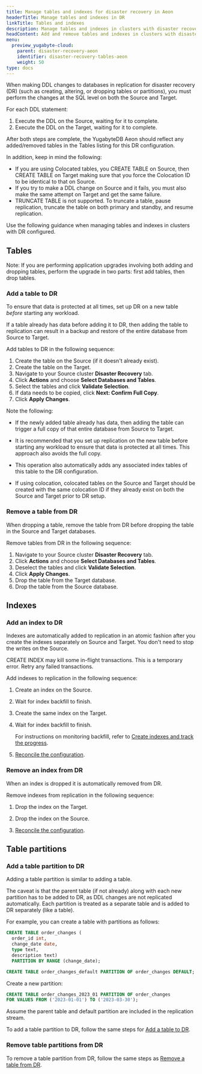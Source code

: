 ```yaml
---
title: Manage tables and indexes for disaster recovery in Aeon
headerTitle: Manage tables and indexes in DR
linkTitle: Tables and indexes
description: Manage tables and indexes in clusters with disaster recovery in Aeon
headContent: Add and remove tables and indexes in clusters with disaster recovery
menu:
  preview_yugabyte-cloud:
    parent: disaster-recovery-aeon
    identifier: disaster-recovery-tables-aeon
    weight: 50
type: docs
---
```


When making DDL changes to databases in replication for disaster recovery (DR) (such as creating, altering, or dropping tables or partitions), you must perform the changes at the SQL level on both the Source and Target.

For each DDL statement:

1. Execute the DDL on the Source, waiting for it to complete.
1. Execute the DDL on the Target, waiting for it to complete.

After both steps are complete, the YugabyteDB Aeon should reflect any added/removed tables in the Tables listing for this DR configuration.

In addition, keep in mind the following:

- If you are using Colocated tables, you CREATE TABLE on Source, then CREATE TABLE on Target making sure that you force the Colocation ID to be identical to that on Source.
- If you try to make a DDL change on Source and it fails, you must also make the same attempt on Target and get the same failure.
- TRUNCATE TABLE is not supported. To truncate a table, pause replication, truncate the table on both primary and standby, and resume replication.

Use the following guidance when managing tables and indexes in clusters with DR configured.

## Tables

Note: If you are performing application upgrades involving both adding and dropping tables, perform the upgrade in two parts: first add tables, then drop tables.

### Add a table to DR

To ensure that data is protected at all times, set up DR on a new table _before_ starting any workload.

If a table already has data before adding it to DR, then adding the table to replication can result in a backup and restore of the entire database from Source to Target.

Add tables to DR in the following sequence:

1. Create the table on the Source (if it doesn't already exist).
1. Create the table on the Target.
1. Navigate to your Source cluster **Disaster Recovery** tab.
1. Click **Actions** and choose **Select Databases and Tables**.
1. Select the tables and click **Validate Selection**.
1. If data needs to be copied, click **Next: Confirm Full Copy**.
1. Click **Apply Changes**.

Note the following:

- If the newly added table already has data, then adding the table can trigger a full copy of that entire database from Source to Target.

- It is recommended that you set up replication on the new table before starting any workload to ensure that data is protected at all times. This approach also avoids the full copy.

- This operation also automatically adds any associated index tables of this table to the DR configuration.

- If using colocation, colocated tables on the Source and Target should be created with the same colocation ID if they already exist on both the Source and Target prior to DR setup.

### Remove a table from DR

When dropping a table, remove the table from DR before dropping the table in the Source and Target databases.

Remove tables from DR in the following sequence:

1. Navigate to your Source cluster **Disaster Recovery** tab.
1. Click **Actions** and choose **Select Databases and Tables**.
1. Deselect the tables and click **Validate Selection**.
1. Click **Apply Changes**.
1. Drop the table from the Target database.
1. Drop the table from the Source database.

## Indexes

### Add an index to DR

Indexes are automatically added to replication in an atomic fashion after you create the indexes separately on Source and Target. You don't need to stop the writes on the Source.

CREATE INDEX may kill some in-flight transactions. This is a temporary error. Retry any failed transactions.

Add indexes to replication in the following sequence:

1. Create an index on the Source.

1. Wait for index backfill to finish.

1. Create the same index on the Target.

1. Wait for index backfill to finish.

    For instructions on monitoring backfill, refer to [Create indexes and track the progress](../../../../explore/ysql-language-features/indexes-constraints/index-backfill/).

1. [Reconcile the configuration](#reconcile-configuration).

### Remove an index from DR

When an index is dropped it is automatically removed from DR.

Remove indexes from replication in the following sequence:

1. Drop the index on the Target.

1. Drop the index on the Source.

1. [Reconcile the configuration](#reconcile-configuration).

## Table partitions

### Add a table partition to DR

Adding a table partition is similar to adding a table.

The caveat is that the parent table (if not already) along with each new partition has to be added to DR, as DDL changes are not replicated automatically. Each partition is treated as a separate table and is added to DR separately (like a table).

For example, you can create a table with partitions as follows:

```sql
CREATE TABLE order_changes (
  order_id int,
  change_date date,
  type text,
  description text)
  PARTITION BY RANGE (change_date);
```

```sql
CREATE TABLE order_changes_default PARTITION OF order_changes DEFAULT;
```

Create a new partition:

```sql
CREATE TABLE order_changes_2023_01 PARTITION OF order_changes
FOR VALUES FROM ('2023-01-01') TO ('2023-03-30');
```

Assume the parent table and default partition are included in the replication stream.

To add a table partition to DR, follow the same steps for [Add a table to DR](#add-a-table-to-dr).

### Remove table partitions from DR

To remove a table partition from DR, follow the same steps as [Remove a table from DR](#remove-a-table-from-dr).
